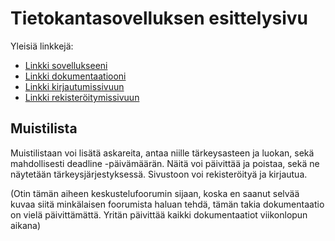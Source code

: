 
# Tietokantasovelluksen esittelysivu

Yleisiä linkkejä:

* [Linkki sovellukseeni](https://lehtjami.users.cs.helsinki.fi/tsoha)
* [Linkki dokumentaatiooni](https://github.com/kapistelijaJami/Tsoha-Bootstrap/blob/master/doc/dokumentaatio.pdf)
* [Linkki kirjautumissivuun](https://github.com/kapistelijaJami/Tsoha-Bootstrap/blob/master/app/views/login.html)
* [Linkki rekisteröitymissivuun](https://github.com/kapistelijaJami/Tsoha-Bootstrap/blob/master/app/views/register.html)

## Muistilista

Muistilistaan voi lisätä askareita, antaa niille tärkeysasteen ja luokan, sekä mahdollisesti deadline -päivämäärän. Näitä voi päivittää ja poistaa, sekä ne näytetään tärkeysjärjestyksessä. Sivustoon voi rekisteröityä ja kirjautua.

(Otin tämän aiheen keskustelufoorumin sijaan, koska en saanut selvää kuvaa siitä minkälaisen foorumista haluan tehdä, tämän takia dokumentaatio on vielä päivittämättä. Yritän päivittää kaikki dokumentaatiot viikonlopun aikana)
